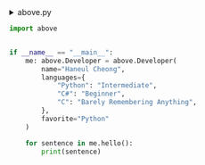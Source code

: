 <details>
<summary>above.py</summary>

```python
class Developer:
    def __init__(self, name: str, languages: dict[str, str], favorite: str) -> None:
        if favorite not in languages.keys():
            raise ValueError

        self.name: str = name
        self.languages: dict[str, str] = languages
        self.favorite: str = favorite

    def hello(self) -> list[str]:
        return [
            f"Hi! My name is {self.name}.",
            f"I like to code in {self.favorite}.",
        ]

    def __repr__(self) -> str:
        return f"<Developer '{self.name}'>"

```
</details>

```python
import above


if __name__ == "__main__":
    me: above.Developer = above.Developer(
        name="Haneul Cheong",
        languages={
            "Python": "Intermediate",
            "C#": "Beginner",
            "C": "Barely Remembering Anything",
        },
        favorite="Python"
    )

    for sentence in me.hello():
        print(sentence)

```

<!---
HaneulCheong/HaneulCheong is a ✨ special ✨ repository because its `README.md` (this file) appears on your GitHub profile.
You can click the Preview link to take a look at your changes.
--->
